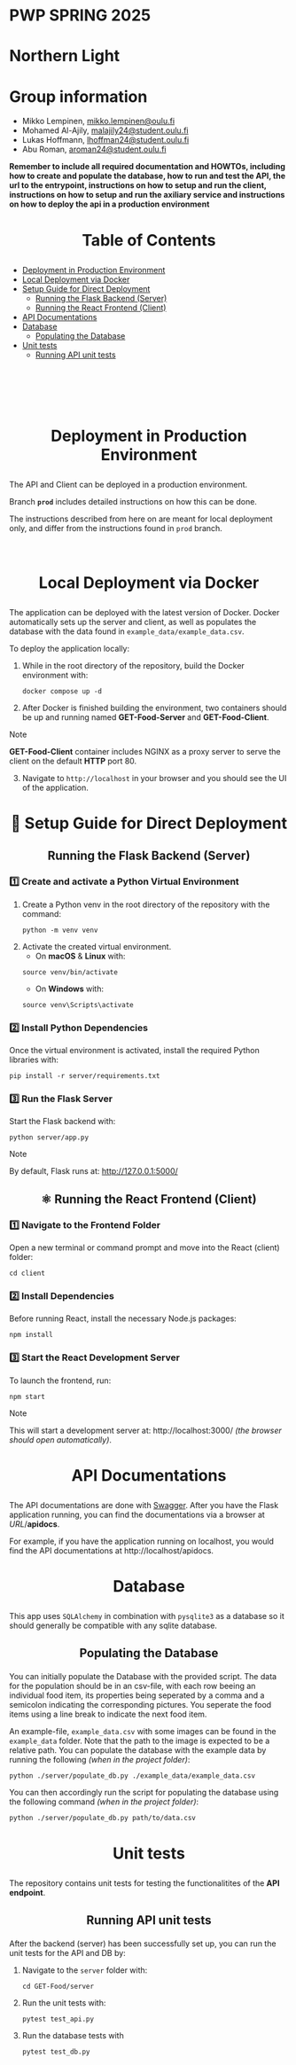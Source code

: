# PWP SPRING 2025
# Northern Light
# Group information
* Mikko Lempinen, mikko.lempinen@oulu.fi
* Mohamed Al-Ajily, malajily24@student.oulu.fi
* Lukas Hoffmann, lhoffman24@student.oulu.fi
* Abu Roman, aroman24@student.oulu.fi


__Remember to include all required documentation and HOWTOs, including how to create and populate the database, how to run and test the API, the url to the entrypoint, instructions on how to setup and run the client, instructions on how to setup and run the axiliary service and instructions on how to deploy the api in a production environment__

# <p align="center">Table of Contents</p>
- [Deployment in Production Environment](#production)
- [Local Deployment via Docker](#deployment)
- [Setup Guide for Direct Deployment](#setup)
    - [Running the Flask Backend (Server)](#backend)
    - [Running the React Frontend (Client)](#frontend)
- [API Documentations](#apidocs)
- [Database](#database)
    - [Populating the Database](#populating)
- [Unit tests](#unit-tests)
    - [Running API unit tests](#api-tests)

<br><br><br><br>
# <p align="center">Deployment in Production Environment</p><a name="deployment"></a>
The API and Client can be deployed in a production environment.

 Branch **`prod`** includes detailed instructions on how this can be done.

 The instructions described from here on are meant for local deployment only, and differ from the instructions found in `prod` branch.
<br><br><br>


# <p align="center">Local Deployment via Docker</p><a name="deployment"></a>
The application can be deployed with the latest version of Docker. Docker automatically sets up the server and client, as well as populates the database with the data found in `example_data/example_data.csv`.

To deploy the application locally:

1. While in the root directory of the repository, build the Docker environment with:
    ```console
    docker compose up -d
    ```
2. After Docker is finished building the environment, two containers should be up and running named **GET-Food-Server** and **GET-Food-Client**.

> [!NOTE] 
> **GET-Food-Client** container includes NGINX as a proxy server to serve the client on the default **HTTP** port 80.

3. Navigate to `http://localhost` in your browser and you should see the UI of the application.

# <p align="center">🚀 Setup Guide for Direct Deployment</p><a name="setup"></a>


## <p align="center">Running the Flask Backend (Server)</p><a name="backend"></a>

### 1️⃣ Create and activate a Python Virtual Environment

1. Create a Python venv in the root directory of the repository with the command:
    ```console
    python -m venv venv
    ```
2. Activate the created virtual environment.
    - On **macOS** & **Linux** with:
    ```console
    source venv/bin/activate
    ```
    - On **Windows** with:
    ```console
    source venv\Scripts\activate
    ```

### 2️⃣ Install Python Dependencies

Once the virtual environment is activated, install the required Python libraries with:
```console
pip install -r server/requirements.txt
```

### 3️⃣ Run the Flask Server
Start the Flask backend with:

```console
python server/app.py
```

> [!NOTE] 
> By default, Flask runs at: http://127.0.0.1:5000/


## <p align="center">⚛️ Running the React Frontend (Client)</p><a name="frontend"></a>


### 1️⃣ Navigate to the Frontend Folder

Open a new terminal or command prompt and move into the React (client) folder:

```console
cd client
```

### 2️⃣ Install Dependencies

Before running React, install the necessary Node.js packages:

```console
npm install
```

### 3️⃣ Start the React Development Server

To launch the frontend, run:

```console
npm start
```

> [!NOTE] 
> This will start a development server at: http://localhost:3000/ *(the browser should open automatically)*.

# <p align="center">API Documentations</p><a name="apidocs"></a>

The API documentations are done with [Swagger](https://swagger.io/docs/). After you have the Flask application running, you can find the documentations via a browser at *URL*/**apidocs**. 

For example, if you have the application running on localhost, you would find the API documentations at http://localhost/apidocs.


# <p align="center">Database</p><a name="database"></a>

This app uses `SQLAlchemy` in combination with `pysqlite3` as a database so it should generally be compatible with any sqlite database.

## <p align="center">Populating the Database</p><a name="populating"></a>

You can initially populate the Database with the provided script. The data for the population should be in an csv-file, with each row beeing an individual food item, its properties being seperated by a comma and a semicolon indicating the corresponding pictures. You seperate the food items using a line break to indicate the next food item. 

An example-file, `example_data.csv` with some images can be found in the `example_data` folder. Note that the path to the image is expected to be a relative path. You can populate the database with the example data by running the following *(when in the project folder)*:

```console
python ./server/populate_db.py ./example_data/example_data.csv
```

You can then accordingly run the script for populating the database using the following command *(when in the project folder)*: 

```console
python ./server/populate_db.py path/to/data.csv
```

# <p align="center">Unit tests</p><a name="unit-tests"></a>

The repository contains unit tests for testing the functionalitites of the **API endpoint**.

## <p align="center">Running API unit tests</p><a name="api-tests"></a>

After the backend (server) has been successfully set up, you can run the unit tests for the API and DB by:

1. Navigate to the `server` folder with:
    ```console
    cd GET-Food/server
    ```
2. Run the unit tests with:
    ```console
    pytest test_api.py
    ```
3. Run the database tests with 
    ```console
    pytest test_db.py
    ```
